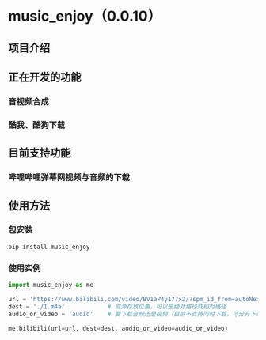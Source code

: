 # music_enjoy（0.0.10）

## 项目介绍


## 正在开发的功能

### 音视频合成
### 酷我、酷狗下载

## 目前支持功能
### 哔哩哔哩弹幕网视频与音频的下载

## 使用方法

### 包安装
```shell
pip install music_enjoy
```



### 使用实例

```python
import music_enjoy as me

url = 'https://www.bilibili.com/video/BV1aP4y177x2/?spm_id_from=autoNext' # 你的视频网址
dest = './1.m4a' 			# 资源存放位置，可以是绝对路径或相对路径
audio_or_video = 'audio' 	# 要下载音频还是视频（目前不支持同时下载，可分开下载后合成）

me.bilibili(url=url, dest=dest, audio_or_video=audio_or_video)
```

